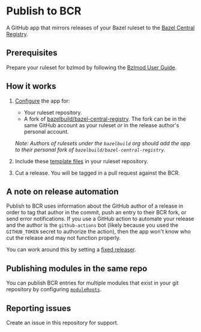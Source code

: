 # Publish to BCR

A GitHub app that mirrors releases of your Bazel ruleset to the [Bazel Central Registry](https://github.com/bazelbuild/bazel-central-registry).

## Prerequisites

Prepare your ruleset for bzlmod by following the [Bzlmod User Guide](https://bazel.build/docs/bzlmod).

## How it works

1. [Configure](https://github.com/apps/publish-to-bcr) the app for:

   - Your ruleset repository.
   - A fork of [bazelbuild/bazel-central-registry](https://github.com/bazelbuild/bazel-central-registry). The fork can be in the same GitHub account as your ruleset _or_ in the release author's personal account.

   _Note: Authors of rulesets under the `bazelbuild` org should add the app to their personal fork of `bazelbuild/bazel-central-registry`._

1. Include these [template files](./templates) in your ruleset repository.
1. Cut a release. You will be tagged in a pull request against the BCR.

## A note on release automation

Publish to BCR uses information about the GitHub author of a release in order to tag that author in the commit, push an entry to their BCR fork, or send error notifications. If you use a GitHub action to automate your release and the author is the `github-actions` bot (likely because you used the `GITHUB_TOKEN` secret to authorize the action), then the app won't know who cut the release and may not function properly.

You can work around this by setting a [fixed releaser](./templates/README.md#optional-configyml).

## Publishing modules in the same repo

You can publish BCR entries for multiple modules that exist in your git repository by configuring [`moduleRoots`](./templates/README.md#optional-configyml).

## Reporting issues

Create an issue in this repository for support.
